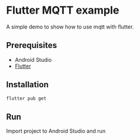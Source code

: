 # Flutter MQTT example
A simple demo to show how to use mqtt with flutter.

## Prerequisites
- Android Studio
- [Flutter](https://flutter.dev/docs/get-started/install)

## Installation
```bash
flutter pub get
```

## Run
Import project to Android Studio and run


